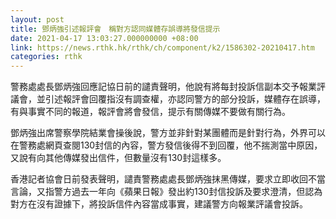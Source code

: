 ```yaml
---
layout: post
title: 鄧炳強引述報評會　稱對方認同媒體存誤導將發信提示
date: 2021-04-17 13:03:27.000000000 +08:00
link: https://news.rthk.hk/rthk/ch/component/k2/1586302-20210417.htm
categories: rthk
---
```


警務處處長鄧炳強回應記協日前的譴責聲明，他說有將每封投訴信副本交予報業評議會，並引述報評會回覆指沒有調查權，亦認同警方的部分投訴，媒體存在誤導，有與事實不同的報道，報評會將會發信，提示有關傳媒不要做有關行為。

鄧炳強出席警察學院結業會操後說，警方並非針對某團體而是針對行為，外界可以在警務處網頁查閱130封信的內容，警方發信後得不到回覆，他不揣測當中原因，又說有向其他傳媒發出信件，但數量沒有130封這樣多。

香港記者協會日前發表聲明，譴責警務處處長鄧炳強抹黑傳媒，要求立即收回不當言論，又指警方過去一年向《蘋果日報》發出約130封信投訴及要求澄清，但認為對方在沒有證據下，將投訴信件內容當成事實，建議警方向報業評議會投訴。
